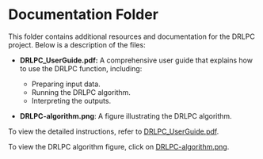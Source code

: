 # Documentation Folder

This folder contains additional resources and documentation for the DRLPC project. Below is a description of the files:

- **DRLPC_UserGuide.pdf:** A comprehensive user guide that explains how to use the DRLPC function, including:
  - Preparing input data.
  - Running the DRLPC algorithm.
  - Interpreting the outputs.


- **DRLPC-algorithm.png**: A figure illustrating the DRLPC algorithm.

To view the detailed instructions, refer to [DRLPC_UserGuide.pdf](DRLPC_UserGuide.pdf).

To view the DRLPC algorithm figure, click on [DRLPC-algorithm.png](DRLPC-algorithm.png).


